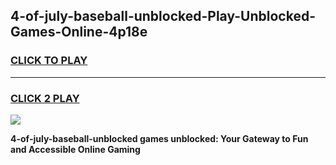 
## 4-of-july-baseball-unblocked-Play-Unblocked-Games-Online-4p18e
<h3>
<a href="https://premium76.site?title=4-of-july-baseball-unblocked&ref=25A">CLICK TO PLAY</a></h3>
<hr>

<h3>
<a href="https://premium76.site?title=4-of-july-baseball-unblocked&ref=25A">CLICK 2 PLAY</a>
  
</h3>

<a href="https://premium76.site?title=4-of-july-baseball-unblocked&ref=25A"><img src="https://clearcache.store/games.png"></a>


**4-of-july-baseball-unblocked games unblocked: Your Gateway to Fun and Accessible Online Gaming**
